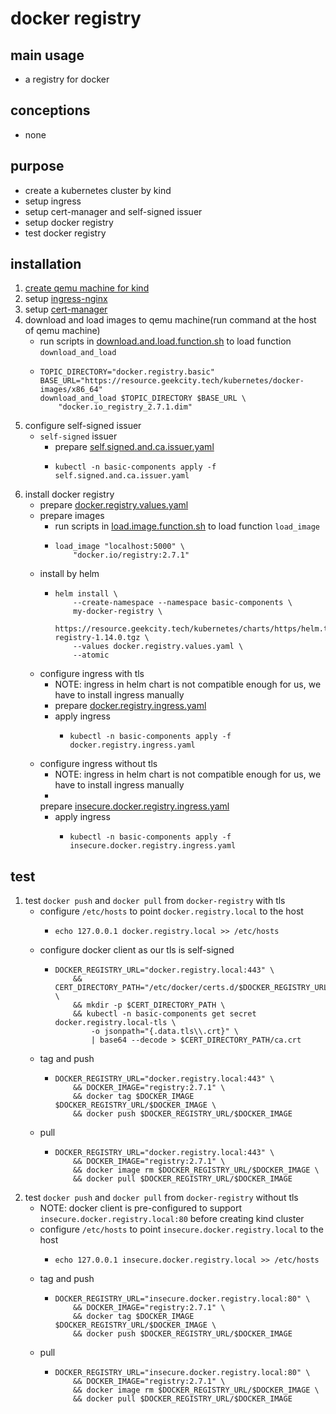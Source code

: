 # docker registry

## main usage

* a registry for docker

## conceptions

* none

## purpose

* create a kubernetes cluster by kind
* setup ingress
* setup cert-manager and self-signed issuer
* setup docker registry
* test docker registry

## installation

1. [create qemu machine for kind](../create.qemu.machine.for.kind.md)
2. setup [ingress-nginx](ingress.nginx.md)
3. setup [cert-manager](cert.manager.md)
4. download and load images to qemu machine(run command at the host of qemu machine)
    * run scripts
      in [download.and.load.function.sh](../resources/create.qemu.machine.for.kind/download.and.load.function.sh.md) to
      load function `download_and_load`
    * ```shell
      TOPIC_DIRECTORY="docker.registry.basic"
      BASE_URL="https://resource.geekcity.tech/kubernetes/docker-images/x86_64"
      download_and_load $TOPIC_DIRECTORY $BASE_URL \
          "docker.io_registry_2.7.1.dim"
      ```
5. configure self-signed issuer
    * `self-signed` issuer
        + prepare [self.signed.and.ca.issuer.yaml](resources/cert.manager/self.signed.and.ca.issuer.yaml.md)
        + ```shell
          kubectl -n basic-components apply -f self.signed.and.ca.issuer.yaml
          ```
6. install docker registry
    * prepare [docker.registry.values.yaml](resources/docker.registry/docker.registry.values.yaml.md)
    * prepare images
        + run scripts in [load.image.function.sh](../resources/load.image.function.sh.md) to load function `load_image`
        + ```shell
          load_image "localhost:5000" \
              "docker.io/registry:2.7.1"
          ```
    * install by helm
        + ```shell
          helm install \
              --create-namespace --namespace basic-components \
              my-docker-registry \
              https://resource.geekcity.tech/kubernetes/charts/https/helm.twun.io/docker-registry-1.14.0.tgz \
              --values docker.registry.values.yaml \
              --atomic
          ```
    * configure ingress with tls
        + NOTE: ingress in helm chart is not compatible enough for us, we have to install ingress manually
        + prepare [docker.registry.ingress.yaml](resources/docker.registry/docker.registry.ingress.yaml.md)
        + apply ingress
            * ```shell
              kubectl -n basic-components apply -f docker.registry.ingress.yaml
              ```
    * configure ingress without tls
        + NOTE: ingress in helm chart is not compatible enough for us, we have to install ingress manually
        +
      prepare [insecure.docker.registry.ingress.yaml](resources/docker.registry/insecure.docker.registry.ingress.yaml.md)
        + apply ingress
            * ```shell
              kubectl -n basic-components apply -f insecure.docker.registry.ingress.yaml
              ```

## test

1. test `docker push` and `docker pull` from `docker-registry` with tls
    * configure `/etc/hosts` to point `docker.registry.local` to the host
        + ```shell
          echo 127.0.0.1 docker.registry.local >> /etc/hosts
          ```
    * configure docker client as our tls is self-signed
        + ```shell
          DOCKER_REGISTRY_URL="docker.registry.local:443" \
              && CERT_DIRECTORY_PATH="/etc/docker/certs.d/$DOCKER_REGISTRY_URL" \
              && mkdir -p $CERT_DIRECTORY_PATH \
              && kubectl -n basic-components get secret docker.registry.local-tls \
                  -o jsonpath="{.data.tls\\.crt}" \
                  | base64 --decode > $CERT_DIRECTORY_PATH/ca.crt
          ```
    * tag and push
        + ```shell
          DOCKER_REGISTRY_URL="docker.registry.local:443" \
              && DOCKER_IMAGE="registry:2.7.1" \
              && docker tag $DOCKER_IMAGE $DOCKER_REGISTRY_URL/$DOCKER_IMAGE \
              && docker push $DOCKER_REGISTRY_URL/$DOCKER_IMAGE
          ```
    * pull
        + ```shell
          DOCKER_REGISTRY_URL="docker.registry.local:443" \
              && DOCKER_IMAGE="registry:2.7.1" \
              && docker image rm $DOCKER_REGISTRY_URL/$DOCKER_IMAGE \
              && docker pull $DOCKER_REGISTRY_URL/$DOCKER_IMAGE
          ```
2. test `docker push` and `docker pull` from `docker-registry` without tls
    * NOTE: docker client is pre-configured to support `insecure.docker.registry.local:80` before creating kind cluster
    * configure `/etc/hosts` to point `insecure.docker.registry.local` to the host
        + ```shell
          echo 127.0.0.1 insecure.docker.registry.local >> /etc/hosts
          ```
    * tag and push
        + ```shell
          DOCKER_REGISTRY_URL="insecure.docker.registry.local:80" \
              && DOCKER_IMAGE="registry:2.7.1" \
              && docker tag $DOCKER_IMAGE $DOCKER_REGISTRY_URL/$DOCKER_IMAGE \
              && docker push $DOCKER_REGISTRY_URL/$DOCKER_IMAGE
          ```
    * pull
        + ```shell
          DOCKER_REGISTRY_URL="insecure.docker.registry.local:80" \
              && DOCKER_IMAGE="registry:2.7.1" \
              && docker image rm $DOCKER_REGISTRY_URL/$DOCKER_IMAGE \
              && docker pull $DOCKER_REGISTRY_URL/$DOCKER_IMAGE
          ```

